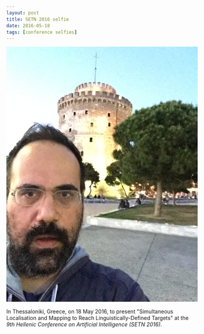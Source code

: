 ```yaml
---
layout: post
title: SETN 2016 selfie
date: 2016-05-18
tags: [conference selfies]
---
```


![Thessaloniki](/assets/img/selfies/konstant_Thessaloniki_SETN-2016.jpeg)

In Thessaloniki, Greece<!--more-->, on 18 May 2016, to present
&quot;Simultaneous Localisation and Mapping to Reach
Linguistically-Defined Targets&quot;
at the
<em>9th Hellenic Conference on Artificial Intelligence (SETN 2016)</em>.

